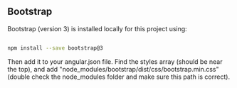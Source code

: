 ## Bootstrap

Bootstrap (version 3) is installed locally for this project using:

```bash

npm install --save bootstrap@3

```

Then add it to your angular.json file. Find the styles array (should be near the top), and add "node_modules/bootstrap/dist/css/bootstrap.min.css" (double check the node_modules folder and make sure this path is correct).

